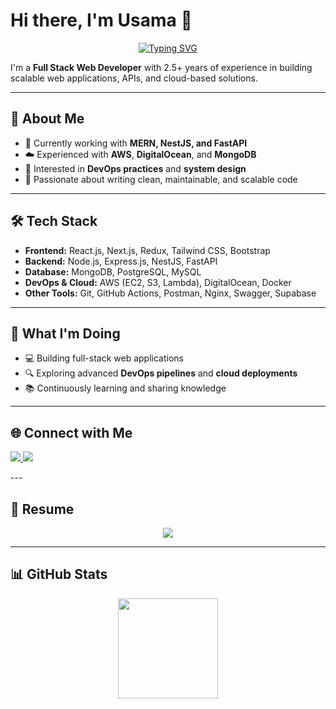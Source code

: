 # Hi there, I'm Usama 👋  
<p align="center">
  <a href="https://git.io/typing-svg">
    <img src="https://readme-typing-svg.herokuapp.com?size=28&duration=3000&color=FF5722&center=true&vCenter=true&lines=Full+Stack+Web+Developer;MERN+%7C+NestJS+%7C+FastAPI;" alt="Typing SVG" />
  </a>
</p>

I'm a **Full Stack Web Developer** with 2.5+ years of experience in building scalable web applications, APIs, and cloud-based solutions.  

---

## 🚀 About Me
- 🌱 Currently working with **MERN, NestJS, and FastAPI**  
- ☁️ Experienced with **AWS**, **DigitalOcean**, and **MongoDB**  
- 🔧 Interested in **DevOps practices** and **system design**  
- 🎯 Passionate about writing clean, maintainable, and scalable code  

---

## 🛠️ Tech Stack
- **Frontend:** React.js, Next.js, Redux, Tailwind CSS, Bootstrap  
- **Backend:** Node.js, Express.js, NestJS, FastAPI  
- **Database:** MongoDB, PostgreSQL, MySQL  
- **DevOps & Cloud:** AWS (EC2, S3, Lambda), DigitalOcean, Docker  
- **Other Tools:** Git, GitHub Actions, Postman, Nginx, Swagger, Supabase  

---

## 📌 What I'm Doing
- 💻 Building full-stack web applications  
- 🔍 Exploring advanced **DevOps pipelines** and **cloud deployments**  
- 📚 Continuously learning and sharing knowledge  

---

## 🌐 Connect with Me
<p align="left">
  <a href="https://www.linkedin.com/in/usama-adil-77b223239/" target="_blank">
    <img src="https://img.shields.io/badge/LinkedIn-0A66C2?style=for-the-badge&logo=linkedin&logoColor=white" />
  </a>
  <a href="mailto:adilusama16@gmail.com">
    <img src="https://img.shields.io/badge/Email-D14836?style=for-the-badge&logo=gmail&logoColor=white" />
  </a>
</p>  
---

## 📄 Resume
<p align="center">
  <a href="https://drive.google.com/file/d/14R5vyQo8fGc-FFrfPp_hL9LKRUaEwUST/view?usp=drivesdk" target="_blank">
    <img src="https://img.shields.io/badge/Download_Resume-FF5722?style=for-the-badge&logo=adobeacrobatreader&logoColor=white" />
  </a>
</p>

---

## 📊 GitHub Stats
<p align="center">
  <img src="https://github-readme-streak-stats.herokuapp.com/?user=Usama-ph&theme=radical" height="160" />
</p>
